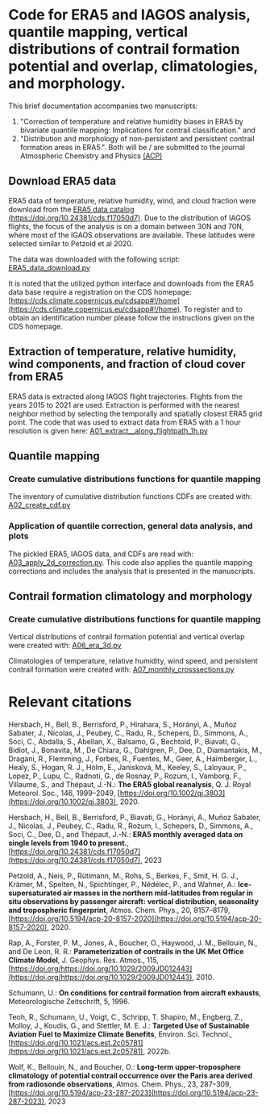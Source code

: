 # Code for ERA5 and IAGOS analysis, quantile mapping, vertical distributions of contrail formation potential and overlap, climatologies, and morphology.  #

This brief documentation accompanies two manuscripts: 
1. "Correction of temperature and relative humidity biases in ERA5 by bivariate quantile mapping: Implications for contrail classification."
and
2. "Distribution and morphology of non-persistent and persistent contrail formation areas in ERA5.". Both will be / are submitted to the journal Atmospheric Chemistry and Physics [(ACP)](https://www.atmospheric-chemistry-and-physics.net/)


## Download ERA5 data ##

ERA5 data of temperature, relative humidity, wind, and cloud fraction were download from the [ERA5 data catalog (https://doi.org/10.24381/cds.f17050d7)](https://doi.org/10.24381/cds.f17050d7).
Due to the distribution of IAGOS flights, the focus of the analysis is on a domain between 30N and 70N, where most of the IGAOS observations are available. These latitudes were selected similar to Petzold et al 2020.

The data was downloaded with the following script: [ERA5_data_download.py](ERA5_data_download.py)

It is noted that the utilized python interface and downloads from the ERA5 data base require a registration on the CDS homepage:
[https://cds.climate.copernicus.eu/cdsapp#!/home](https://cds.climate.copernicus.eu/cdsapp#!/home).
To register and to obtain an identification number please follow the instructions given on the CDS homepage.

## Extraction of temperature, relative humidity,  wind components, and fraction of cloud cover from ERA5 ##

ERA5 data is extracted along IAGOS flight trajectories. Flights from the years 2015 to 2021 are used. Extraction is performed with the nearest neighbor method by selecting the temporally and spatially closest ERA5 grid point.
The code that was used to extract data from ERA5 with a 1 hour resolution is given here: [A01_extract__along_flightpath_1h.py](A01_extract__along_flightpath_1h.py)



## Quantile mapping ##

### Create cumulative distributions functions for quantile mapping ###

The inventory of cumulative distribution functions CDFs are created with:
[A02_create_cdf.py](A02_create_cdf.py)


### Application of quantile correction, general data analysis, and plots ###


The pickled ERA5, IAGOS data, and CDFs are read with: [A03_apply_2d_correction.py](A03_apply_2d_correction.py). This code also applies the quantile mapping corrections and includes the analysis that is presented in the manuscripts.

## Contrail formation climatology and morphology ##

### Create cumulative distributions functions for quantile mapping ###

Vertical distributions of contrail formation potential and vertical overlap were created with: [A06_era_3d.py](A06_era_3d.py)

Climatologies of temperature, relative humidity, wind speed, and persistent contrail formation were created with: [A07_monthly_crosssections.py](A07_monthly_crosssections.py)


# Relevant citations #
Hersbach, H., Bell, B., Berrisford, P., Hirahara, S., Horányi, A., Muñoz Sabater, J., Nicolas, J., Peubey, C., Radu, R., Schepers, D., Simmons, A., Soci, C., Abdalla, S., Abellan, X., Balsamo, G., Bechtold, P., Biavati, G., Bidlot, J., Bonavita, M., De Chiara, G., Dahlgren, P., Dee, D., Diamantakis, M., Dragani, R., Flemming, J., Forbes, R., Fuentes, M., Geer, A., Haimberger, L., Healy, S., Hogan, R. J., Hólm, E., Janisková, M., Keeley, S., Laloyaux, P., Lopez, P., Lupu, C., Radnoti, G., de Rosnay, P., Rozum, I., Vamborg, F., Villaume, S., and Thépaut, J.-N.: **The ERA5 global reanalysis**, Q. J. Royal Meteorol. Soc., 146, 1999–2049, [https://doi.org/10.1002/qj.3803](https://doi.org/10.1002/qj.3803), 2020.

Hersbach, H., Bell, B., Berrisford, P., Biavati, G., Horányi, A., Muñoz Sabater, J., Nicolas, J., Peubey, C., Radu, R., Rozum, I., Schepers, D., Simmons, A., Soci, C., Dee, D., and Thépaut, J.-N.: **ERA5 monthly averaged data on single levels from 1940 to present.**, [https://doi.org/10.24381/cds.f17050d7](https://doi.org/10.24381/cds.f17050d7), 2023

Petzold, A., Neis, P., Rütimann, M., Rohs, S., Berkes, F., Smit, H. G. J., Krämer, M., Spelten, N., Spichtinger, P., Nédélec, P., and Wahner, A.: **Ice-supersaturated air masses in the northern mid-latitudes from regular in situ observations by passenger aircraft: vertical distribution, seasonality and tropospheric fingerprint**, Atmos. Chem. Phys., 20, 8157–8179, [https://doi.org/10.5194/acp-20-8157-2020](https://doi.org/10.5194/acp-20-8157-2020), 2020.

Rap, A., Forster, P. M., Jones, A., Boucher, O., Haywood, J. M., Bellouin, N., and De Leon, R. R.: **Parameterization of contrails in the UK Met Office Climate Model**, J. Geophys. Res. Atmos., 115, [https://doi.org/https://doi.org/10.1029/2009JD012443](https://doi.org/https://doi.org/10.1029/2009JD012443), 2010.

Schumann, U.: **On conditions for contrail formation from aircraft exhausts**, Meteorologische Zeitschrift, 5, 1996.

Teoh, R., Schumann, U., Voigt, C., Schripp, T. Shapiro, M., Engberg, Z., Molloy, J., Koudis, G., and Stettler, M. E. J.: **Targeted Use of Sustainable Aviation Fuel to Maximize Climate Benefits**, Environ. Sci. Technol., [https://doi.org/10.1021/acs.est.2c05781](https://doi.org/10.1021/acs.est.2c05781), 2022b.

Wolf, K., Bellouin, N., and Boucher, O.: **Long-term upper-troposphere climatology of potential contrail occurrence over the Paris area derived from radiosonde observations**, Atmos. Chem. Phys., 23, 287–309, [https://doi.org/10.5194/acp-23-287-2023](https://doi.org/10.5194/acp-23-287-2023), 2023
